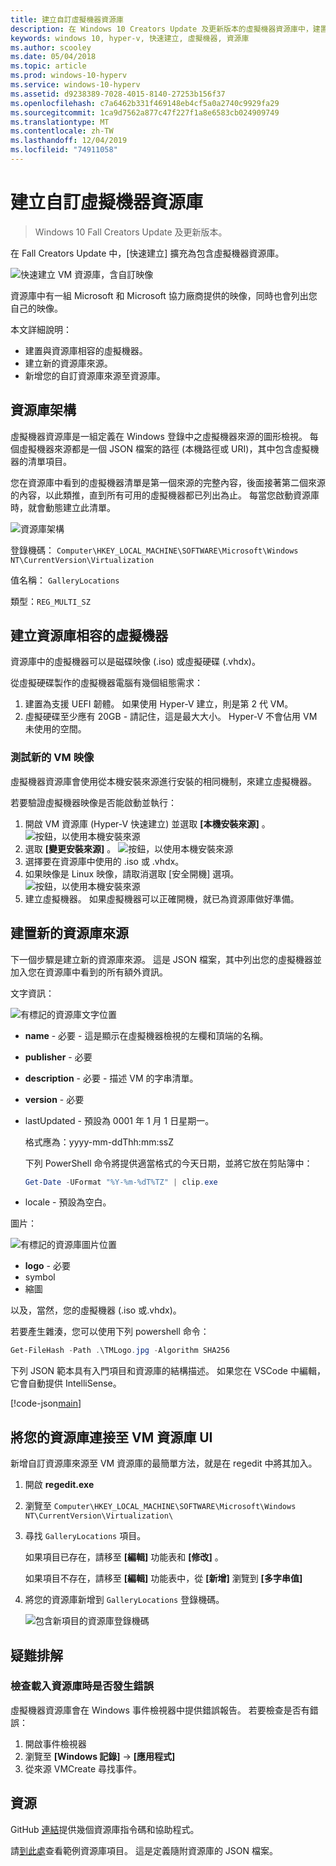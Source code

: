 ```yaml
---
title: 建立自訂虛擬機器資源庫
description: 在 Windows 10 Creators Update 及更新版本的虛擬機器資源庫中，建置您自己的項目。
keywords: windows 10, hyper-v, 快速建立, 虛擬機器, 資源庫
ms.author: scooley
ms.date: 05/04/2018
ms.topic: article
ms.prod: windows-10-hyperv
ms.service: windows-10-hyperv
ms.assetid: d9238389-7028-4015-8140-27253b156f37
ms.openlocfilehash: c7a6462b331f469148eb4cf5a0a2740c9929fa29
ms.sourcegitcommit: 1ca9d7562a877c47f227f1a8e6583cb024909749
ms.translationtype: MT
ms.contentlocale: zh-TW
ms.lasthandoff: 12/04/2019
ms.locfileid: "74911058"
---
```

# <a name="create-a-custom-virtual-machine-gallery"></a>建立自訂虛擬機器資源庫

> Windows 10 Fall Creators Update 及更新版本。

在 Fall Creators Update 中，[快速建立] 擴充為包含虛擬機器資源庫。

![快速建立 VM 資源庫，含自訂映像](media/vmgallery.png)

資源庫中有一組 Microsoft 和 Microsoft 協力廠商提供的映像，同時也會列出您自己的映像。

本文詳細說明：

* 建置與資源庫相容的虛擬機器。
* 建立新的資源庫來源。
* 新增您的自訂資源庫來源至資源庫。

## <a name="gallery-architecture"></a>資源庫架構

虛擬機器資源庫是一組定義在 Windows 登錄中之虛擬機器來源的圖形檢視。  每個虛擬機器來源都是一個 JSON 檔案的路徑 (本機路徑或 URI)，其中包含虛擬機器的清單項目。

您在資源庫中看到的虛擬機器清單是第一個來源的完整內容，後面接著第二個來源的內容，以此類推，直到所有可用的虛擬機器都已列出為止。  每當您啟動資源庫時，就會動態建立此清單。

![資源庫架構](media/vmgallery-architecture.png)

登錄機碼： `Computer\HKEY_LOCAL_MACHINE\SOFTWARE\Microsoft\Windows NT\CurrentVersion\Virtualization`

值名稱： `GalleryLocations`

類型：`REG_MULTI_SZ`

## <a name="create-gallery-compatible-virtual-machines"></a>建立資源庫相容的虛擬機器

資源庫中的虛擬機器可以是磁碟映像 (.iso) 或虛擬硬碟 (.vhdx)。

從虛擬硬碟製作的虛擬機器電腦有幾個組態需求：

1. 建置為支援 UEFI 韌體。 如果使用 Hyper-V 建立，則是第 2 代 VM。
1. 虛擬硬碟至少應有 20GB - 請記住，這是最大大小。  Hyper-V 不會佔用 VM 未使用的空間。

### <a name="testing-a-new-vm-image"></a>測試新的 VM 映像

虛擬機器資源庫會使用從本機安裝來源進行安裝的相同機制，來建立虛擬機器。

若要驗證虛擬機器映像是否能啟動並執行：

1. 開啟 VM 資源庫 (Hyper-V 快速建立) 並選取 **\[本機安裝來源\]** 。
  ![ 按鈕，以使用本機安裝來源](media/use-local-source.png)
1. 選取 **\[變更安裝來源\]** 。
  ![ 按鈕，以使用本機安裝來源](media/change-source.png)
1. 選擇要在資源庫中使用的 .iso 或 .vhdx。
1. 如果映像是 Linux 映像，請取消選取 \[安全開機\] 選項。
  ![ 按鈕，以使用本機安裝來源](media/toggle-secure-boot.png)
1. 建立虛擬機器。  如果虛擬機器可以正確開機，就已為資源庫做好準備。

## <a name="build-a-new-gallery-source"></a>建置新的資源庫來源

下一個步驟是建立新的資源庫來源。  這是 JSON 檔案，其中列出您的虛擬機器並加入您在資源庫中看到的所有額外資訊。

文字資訊：

![有標記的資源庫文字位置](media/gallery-text.png)

* **name** - 必要 - 這是顯示在虛擬機器檢視的左欄和頂端的名稱。
* **publisher** - 必要
* **description** - 必要 - 描述 VM 的字串清單。
* **version** - 必要
* lastUpdated - 預設為 0001 年 1 月 1 日星期一。

  格式應為：yyyy-mm-ddThh:mm:ssZ

  下列 PowerShell 命令將提供適當格式的今天日期，並將它放在剪貼簿中：

  ``` PowerShell
  Get-Date -UFormat "%Y-%m-%dT%TZ" | clip.exe
  ```

* locale - 預設為空白。

圖片：

![有標記的資源庫圖片位置](media/gallery-pictures.png)

* **logo** - 必要
* symbol
* 縮圖

以及，當然，您的虛擬機器 (.iso 或.vhdx)。

若要產生雜湊，您可以使用下列 powershell 命令：

  ``` PowerShell
  Get-FileHash -Path .\TMLogo.jpg -Algorithm SHA256
  ```

下列 JSON 範本具有入門項目和資源庫的結構描述。  如果您在 VSCode 中編輯，它會自動提供 IntelliSense。

[!code-json[main](../../../hyperv-tools/vmgallery/vm-gallery-template.json)]

## <a name="connect-your-gallery-to-the-vm-gallery-ui"></a>將您的資源庫連接至 VM 資源庫 UI

新增自訂資源庫來源至 VM 資源庫的最簡單方法，就是在 regedit 中將其加入。

1. 開啟 **regedit.exe**
1. 瀏覽至 `Computer\HKEY_LOCAL_MACHINE\SOFTWARE\Microsoft\Windows NT\CurrentVersion\Virtualization\`
1. 尋找 `GalleryLocations` 項目。

    如果項目已存在，請移至 **\[編輯\]** 功能表和 **\[修改\]** 。

    如果項目不存在，請移至 **\[編輯\]** 功能表中，從 **\[新增\]** 瀏覽到 **\[多字串值\]**

1. 將您的資源庫新增到 `GalleryLocations` 登錄機碼。

    ![包含新項目的資源庫登錄機碼](media/new-gallery-uri.png)

## <a name="troubleshooting"></a>疑難排解

### <a name="check-for-errors-loading-gallery"></a>檢查載入資源庫時是否發生錯誤

虛擬機器資源庫會在 Windows 事件檢視器中提供錯誤報告。  若要檢查是否有錯誤：

1. 開啟事件檢視器
1. 瀏覽至 **\[Windows 記錄\]**  ->  **\[應用程式\]**
1. 從來源 VMCreate 尋找事件。

## <a name="resources"></a>資源

GitHub [連結](https://github.com/MicrosoftDocs/Virtualization-Documentation/tree/live/hyperv-tools/vmgallery)提供幾個資源庫指令碼和協助程式。

請[到此處](https://go.microsoft.com/fwlink/?linkid=851584)查看範例資源庫項目。  這是定義隨附資源庫的 JSON 檔案。
